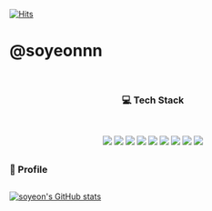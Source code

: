 [![Hits](https://hits.seeyoufarm.com/api/count/incr/badge.svg?url=https%3A%2F%2Fgithub.com%2Fgjbae1212%2Fhit-counter&count_bg=%23A8E57A&title_bg=%23000000&icon=ghostery.svg&icon_color=%23FFFFFF&title=hits&edge_flat=false)](https://hits.seeyoufarm.com)
<h1>@soyeonnn</h1>

<br><h3 align="center"><b>💻 Tech Stack</b></h3></br>

<p align="center">
<img src="https://img.shields.io/badge/python-3776AB?style=?style=flat&logo=Python&logoColor=white"> <img src="https://img.shields.io/badge/javascript-F7DF1E?style=flat&logo=javascript&logoColor=black"> <img src="https://img.shields.io/badge/mysql-4479A1?style=flat&logo=mysql&logoColor=white"> <img src="https://img.shields.io/badge/node.js-339933?style=flat&logo=Node.js&logoColor=white"> <img src="https://img.shields.io/badge/express-000000?style=flat&logo=express&logoColor=white"> <img src="https://img.shields.io/badge/flutter-02569B?style=flat&logo=flutter&logoColor=white"> <img src="https://img.shields.io/badge/linux-FCC624?style=flat&logo=linux&logoColor=black"> <img src="https://img.shields.io/badge/github-181717?style=flat&logo=github&logoColor=white"> <img src="https://img.shields.io/badge/git-F05032?style=flat&logo=git&logoColor=white"></p>
<h2></h2>
<h3><b>👀 Profile</b></h3>
<h2></h2>




[![soyeon's GitHub stats](https://github-readme-stats.vercel.app/api?username=soyeonnn&show_icons=true&theme=vue)](https://github.com/anuraghazra/github-readme-stats)


